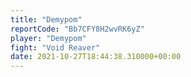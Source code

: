 ```yaml
---
title: "Demypom"
reportCode: "Bb7CFY8H2wvRK6yZ"
player: "Demypom"
fight: "Void Reaver"
date: 2021-10-27T18:44:38.310000+00:00
---
```


